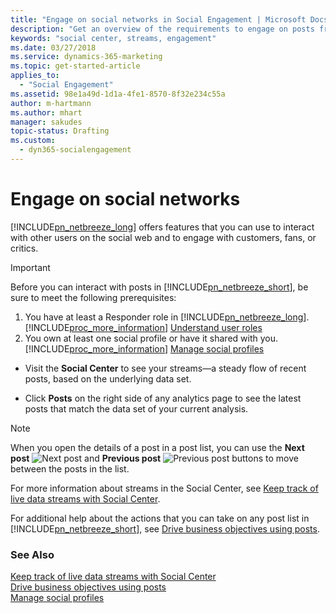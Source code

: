 ```yaml
---
title: "Engage on social networks in Social Engagement | Microsoft Docs"
description: "Get an overview of the requirements to engage on posts from within Social Engagement."
keywords: "social center, streams, engagement"
ms.date: 03/27/2018
ms.service: dynamics-365-marketing
ms.topic: get-started-article
applies_to:
  - "Social Engagement"
ms.assetid: 98e1a49d-1d1a-4fe1-8570-8f32e234c55a
author: m-hartmann
ms.author: mhart
manager: sakudes
topic-status: Drafting
ms.custom:
  - dyn365-socialengagement
---
```


# Engage on social networks

[!INCLUDE[pn_netbreeze_long](../includes/pn-social-engagement-long.md)] offers features that you can use to interact with other users on the social web and to engage with customers, fans, or critics.

> [!IMPORTANT]
>  Before you can interact with posts in [!INCLUDE[pn_netbreeze_short](../includes/pn-social-engagement-short.md)], be sure to meet the following prerequisites:
> 
>  1.  You have at least a Responder role in [!INCLUDE[pn_netbreeze_long](../includes/pn-social-engagement-long.md)]. [!INCLUDE[proc_more_information](../includes/proc-more-information.md)] [Understand user roles](user-roles.md)  
>  2.  You own at least one social profile or have it shared with you. [!INCLUDE[proc_more_information](../includes/proc-more-information.md)] [Manage social profiles](manage-social-profiles.md)

-   Visit the **Social Center** to see your streams—a steady flow of recent posts, based on the underlying data set.

-   Click **Posts** on the right side of any analytics page to see the latest posts that match the data set of your current analysis.

> [!NOTE]
>  When you open the details of a post in a post list, you can use the **Next post** ![Next post](media/next-post-symbol-social-engagement.png "Next post") and **Previous post** ![Previous post](media/previous-post-icon.png "Previous post") buttons to move between the posts in the list.

For more information about streams in the Social Center, see [Keep track of live data streams with Social Center](social-center.md).

For additional help about the actions that you can take on any post list in [!INCLUDE[pn_netbreeze_short](../includes/pn-social-engagement-short.md)], see [Drive business objectives using posts](publish-react-posts.md).  

### See Also

[Keep track of live data streams with Social Center](social-center.md)   
[Drive business objectives using posts](publish-react-posts.md)   
[Manage social profiles](manage-social-profiles.md)
